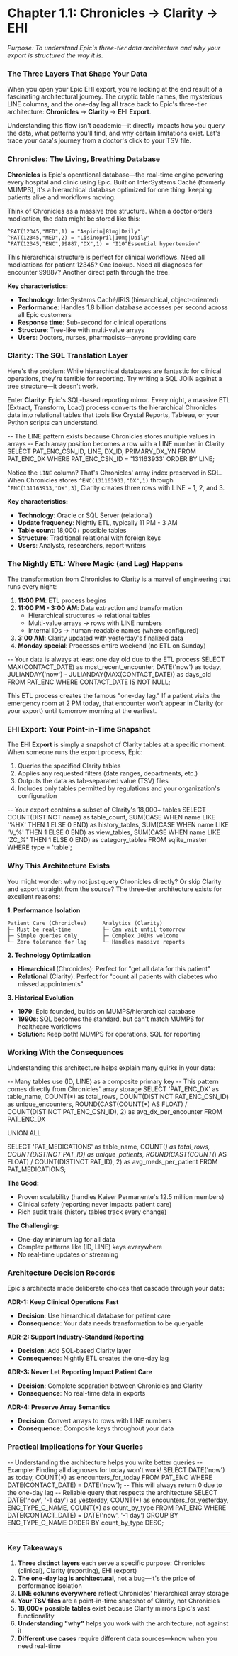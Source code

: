 # Chapter 1.1: Chronicles → Clarity → EHI

*Purpose: To understand Epic's three-tier data architecture and why your export is structured the way it is.*

### The Three Layers That Shape Your Data

When you open your Epic EHI export, you're looking at the end result of a fascinating architectural journey. The cryptic table names, the mysterious LINE columns, and the one-day lag all trace back to Epic's three-tier architecture: **Chronicles** → **Clarity** → **EHI Export**.

Understanding this flow isn't academic—it directly impacts how you query the data, what patterns you'll find, and why certain limitations exist. Let's trace your data's journey from a doctor's click to your TSV file.

### Chronicles: The Living, Breathing Database

**Chronicles** is Epic's operational database—the real-time engine powering every hospital and clinic using Epic. Built on InterSystems Caché (formerly MUMPS), it's a hierarchical database optimized for one thing: keeping patients alive and workflows moving.

Think of Chronicles as a massive tree structure. When a doctor orders medication, the data might be stored like this:

```
^PAT(12345,"MED",1) = "Aspirin|81mg|Daily"
^PAT(12345,"MED",2) = "Lisinopril|10mg|Daily"
^PAT(12345,"ENC",99887,"DX",1) = "I10^Essential hypertension"
```

This hierarchical structure is perfect for clinical workflows. Need all medications for patient 12345? One lookup. Need all diagnoses for encounter 99887? Another direct path through the tree.

**Key characteristics:**
- **Technology**: InterSystems Caché/IRIS (hierarchical, object-oriented)
- **Performance**: Handles 1.8 billion database accesses per second across all Epic customers
- **Response time**: Sub-second for clinical operations
- **Structure**: Tree-like with multi-value arrays
- **Users**: Doctors, nurses, pharmacists—anyone providing care

### Clarity: The SQL Translation Layer

Here's the problem: While hierarchical databases are fantastic for clinical operations, they're terrible for reporting. Try writing a SQL JOIN against a tree structure—it doesn't work.

Enter **Clarity**: Epic's SQL-based reporting mirror. Every night, a massive ETL (Extract, Transform, Load) process converts the hierarchical Chronicles data into relational tables that tools like Crystal Reports, Tableau, or your Python scripts can understand.

<example-query description="See how Chronicles' multi-value arrays become Clarity rows with LINE numbers">
-- The LINE pattern exists because Chronicles stores multiple values in arrays
-- Each array position becomes a row with a LINE number in Clarity
SELECT 
  PAT_ENC_CSN_ID,
  LINE,
  DX_ID,
  PRIMARY_DX_YN
FROM PAT_ENC_DX
WHERE PAT_ENC_CSN_ID = '131163933'
ORDER BY LINE;
</example-query>

Notice the `LINE` column? That's Chronicles' array index preserved in SQL. When Chronicles stores `^ENC(131163933,"DX",1)` through `^ENC(131163933,"DX",3)`, Clarity creates three rows with LINE = 1, 2, and 3.

**Key characteristics:**
- **Technology**: Oracle or SQL Server (relational)
- **Update frequency**: Nightly ETL, typically 11 PM - 3 AM
- **Table count**: 18,000+ possible tables
- **Structure**: Traditional relational with foreign keys
- **Users**: Analysts, researchers, report writers

### The Nightly ETL: Where Magic (and Lag) Happens

The transformation from Chronicles to Clarity is a marvel of engineering that runs every night:

1. **11:00 PM**: ETL process begins
2. **11:00 PM - 3:00 AM**: Data extraction and transformation
   - Hierarchical structures → relational tables
   - Multi-value arrays → rows with LINE numbers
   - Internal IDs → human-readable names (where configured)
3. **3:00 AM**: Clarity updated with yesterday's finalized data
4. **Monday special**: Processes entire weekend (no ETL on Sunday)

<example-query description="Check the data freshness in your export">
-- Your data is always at least one day old due to the ETL process
SELECT 
  MAX(CONTACT_DATE) as most_recent_encounter,
  DATE('now') as today,
  JULIANDAY('now') - JULIANDAY(MAX(CONTACT_DATE)) as days_old
FROM PAT_ENC
WHERE CONTACT_DATE IS NOT NULL;
</example-query>

This ETL process creates the famous "one-day lag." If a patient visits the emergency room at 2 PM today, that encounter won't appear in Clarity (or your export) until tomorrow morning at the earliest.

### EHI Export: Your Point-in-Time Snapshot

The **EHI Export** is simply a snapshot of Clarity tables at a specific moment. When someone runs the export process, Epic:

1. Queries the specified Clarity tables
2. Applies any requested filters (date ranges, departments, etc.)
3. Outputs the data as tab-separated value (TSV) files
4. Includes only tables permitted by regulations and your organization's configuration

<example-query description="Explore what's included in your export">
-- Your export contains a subset of Clarity's 18,000+ tables
SELECT 
  COUNT(DISTINCT name) as table_count,
  SUM(CASE WHEN name LIKE '%HX' THEN 1 ELSE 0 END) as history_tables,
  SUM(CASE WHEN name LIKE 'V_%' THEN 1 ELSE 0 END) as view_tables,
  SUM(CASE WHEN name LIKE 'ZC_%' THEN 1 ELSE 0 END) as category_tables
FROM sqlite_master 
WHERE type = 'table';
</example-query>

### Why This Architecture Exists

You might wonder: why not just query Chronicles directly? Or skip Clarity and export straight from the source? The three-tier architecture exists for excellent reasons:

**1. Performance Isolation**
```
Patient Care (Chronicles)     Analytics (Clarity)
├─ Must be real-time          ├─ Can wait until tomorrow
├─ Simple queries only        ├─ Complex JOINs welcome
└─ Zero tolerance for lag     └─ Handles massive reports
```

**2. Technology Optimization**
- **Hierarchical** (Chronicles): Perfect for "get all data for this patient"
- **Relational** (Clarity): Perfect for "count all patients with diabetes who missed appointments"

**3. Historical Evolution**
- **1979**: Epic founded, builds on MUMPS/hierarchical database
- **1990s**: SQL becomes the standard, but can't match MUMPS for healthcare workflows
- **Solution**: Keep both! MUMPS for operations, SQL for reporting

### Working With the Consequences

Understanding this architecture helps explain many quirks in your data:

<example-query description="See how multi-value fields create composite keys">
-- Many tables use (ID, LINE) as a composite primary key
-- This pattern comes directly from Chronicles' array storage
SELECT 
  'PAT_ENC_DX' as table_name,
  COUNT(*) as total_rows,
  COUNT(DISTINCT PAT_ENC_CSN_ID) as unique_encounters,
  ROUND(CAST(COUNT(*) AS FLOAT) / COUNT(DISTINCT PAT_ENC_CSN_ID), 2) as avg_dx_per_encounter
FROM PAT_ENC_DX

UNION ALL

SELECT 
  'PAT_MEDICATIONS' as table_name,
  COUNT(*) as total_rows,
  COUNT(DISTINCT PAT_ID) as unique_patients,
  ROUND(CAST(COUNT(*) AS FLOAT) / COUNT(DISTINCT PAT_ID), 2) as avg_meds_per_patient
FROM PAT_MEDICATIONS;
</example-query>

**The Good:**
- Proven scalability (handles Kaiser Permanente's 12.5 million members)
- Clinical safety (reporting never impacts patient care)
- Rich audit trails (history tables track every change)

**The Challenging:**
- One-day minimum lag for all data
- Complex patterns like (ID, LINE) keys everywhere
- No real-time updates or streaming

### Architecture Decision Records

Epic's architects made deliberate choices that cascade through your data:

**ADR-1: Keep Clinical Operations Fast**
- **Decision**: Use hierarchical database for patient care
- **Consequence**: Your data needs transformation to be queryable

**ADR-2: Support Industry-Standard Reporting**
- **Decision**: Add SQL-based Clarity layer
- **Consequence**: Nightly ETL creates the one-day lag

**ADR-3: Never Let Reporting Impact Patient Care**
- **Decision**: Complete separation between Chronicles and Clarity
- **Consequence**: No real-time data in exports

**ADR-4: Preserve Array Semantics**
- **Decision**: Convert arrays to rows with LINE numbers
- **Consequence**: Composite keys throughout your data

### Practical Implications for Your Queries

<example-query description="Work with the architecture, not against it">
-- Understanding the architecture helps you write better queries
-- Example: Finding all diagnoses for today won't work!
SELECT 
  DATE('now') as today,
  COUNT(*) as encounters_for_today
FROM PAT_ENC 
WHERE DATE(CONTACT_DATE) = DATE('now');
-- This will always return 0 due to the one-day lag
</example-query>

<example-query description="Instead, work with yesterday's data">
-- Reliable query that respects the architecture
SELECT 
  DATE('now', '-1 day') as yesterday,
  COUNT(*) as encounters_for_yesterday,
  ENC_TYPE_C_NAME,
  COUNT(*) as count_by_type
FROM PAT_ENC 
WHERE DATE(CONTACT_DATE) = DATE('now', '-1 day')
GROUP BY ENC_TYPE_C_NAME
ORDER BY count_by_type DESC;
</example-query>

---

### Key Takeaways

1. **Three distinct layers** each serve a specific purpose: Chronicles (clinical), Clarity (reporting), EHI (export)
2. **The one-day lag is architectural**, not a bug—it's the price of performance isolation
3. **LINE columns everywhere** reflect Chronicles' hierarchical array storage
4. **Your TSV files** are a point-in-time snapshot of Clarity, not Chronicles
5. **18,000+ possible tables** exist because Clarity mirrors Epic's vast functionality
6. **Understanding "why"** helps you work with the architecture, not against it
7. **Different use cases** require different data sources—know when you need real-time